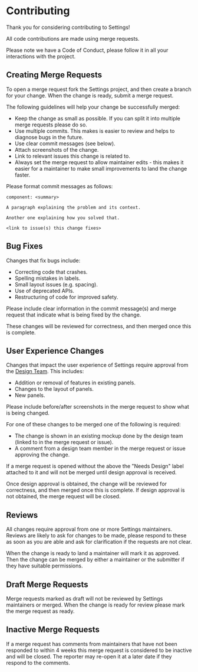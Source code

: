 # Contributing

Thank you for considering contributing to Settings!

All code contributions are made using merge requests.

Please note we have a Code of Conduct, please follow it in all your interactions with the project.

## Creating Merge Requests

To open a merge request fork the Settings project, and then create a branch for your change.
When the change is ready, submit a merge request.

The following guidelines will help your change be successfully merged:

 * Keep the change as small as possible. If you can split it into multiple merge requests please do
   so.
 * Use multiple commits. This makes is easier to review and helps to diagnose bugs in the future.
 * Use clear commit messages (see below).
 * Attach screenshots of the change.
 * Link to relevant issues this change is related to.
 * Always set the merge request to allow maintainer edits - this makes it easier
   for a maintainer to make small improvements to land the change faster.

Please format commit messages as follows:

```
component: <summary>

A paragraph explaining the problem and its context.

Another one explaining how you solved that.

<link to issue(s) this change fixes>
```

## Bug Fixes

Changes that fix bugs include:

 * Correcting code that crashes.
 * Spelling mistakes in labels.
 * Small layout issues (e.g. spacing).
 * Use of deprecated APIs.
 * Restructuring of code for improved safety.

Please include clear information in the commit message(s) and merge request that indicate what is
being fixed by the change.

These changes will be reviewed for correctness, and then merged once this is complete.

## User Experience Changes

Changes that impact the user experience of Settings require approval from the
[Design Team][design-team]. This includes:

 * Addition or removal of features in existing panels.
 * Changes to the layout of panels.
 * New panels.

Please include before/after screenshots in the merge request to show what is being changed.

For one of these changes to be merged one of the following is required:

 * The change is shown in an existing mockup done by the design team (linked to in the merge request
   or issue).
 * A comment from a design team member in the merge request or issue approving the change.

If a merge request is opened without the above the "Needs Design" label attached to it and will not
be merged until design approval is received.

Once design approval is obtained, the change will be reviewed for correctness, and then merged once
this is complete.
If design approval is not obtained, the merge request will be closed.

[design-team]: https://gitlab.gnome.org/Teams/Design

## Reviews

All changes require approval from one or more Settings maintainers.
Reviews are likely to ask for changes to be made, please respond to these as soon as you are able
and ask for clarification if the requests are not clear.

When the change is ready to land a maintainer will mark it as approved.
Then the change can be merged by either a maintainer or the submitter if they have suitable
permissions.

## Draft Merge Requests

Merge requests marked as draft will not be reviewed by Settings maintainers or merged.
When the change is ready for review please mark the merge request as ready.

## Inactive Merge Requests

If a merge request has comments from maintainers that have not been responded to within 4 weeks this
merge request is considered to be inactive and will be closed. The reporter may re-open it at a
later date if they respond to the comments.
